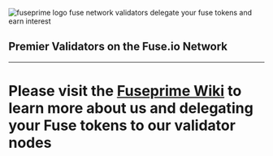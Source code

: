 ![fuseprime logo fuse network validators delegate your fuse tokens and earn interest](https://fuseprime.com/wp-content/uploads/2020/08/fuseprime_logo_small.png)
## Premier Validators on the Fuse.io Network
---
# Please visit the [Fuseprime Wiki](https://github.com/fuseprime/fuse_io_validator/wiki) to learn more about us and delegating your Fuse tokens to our validator nodes

